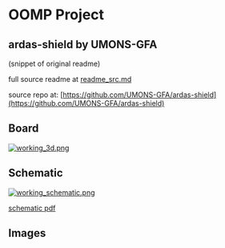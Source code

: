# OOMP Project  
## ardas-shield  by UMONS-GFA  
  
(snippet of original readme)  
  
  
  full source readme at [readme_src.md](readme_src.md)  
  
source repo at: [https://github.com/UMONS-GFA/ardas-shield](https://github.com/UMONS-GFA/ardas-shield)  
## Board  
  
[![working_3d.png](working_3d_600.png)](working_3d.png)  
## Schematic  
  
[![working_schematic.png](working_schematic_600.png)](working_schematic.png)  
  
[schematic pdf](working_schematic.pdf)  
## Images  
